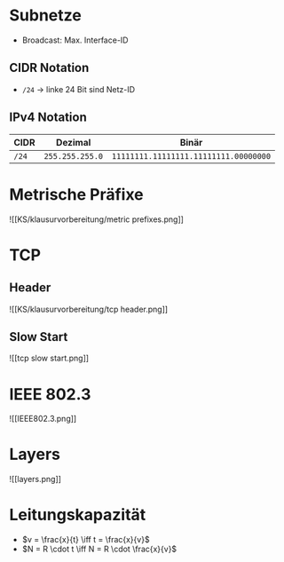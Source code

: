 # Subnetze
- Broadcast: Max. Interface-ID

## CIDR Notation
- `/24` $\to$ linke 24 Bit sind Netz-ID

## IPv4 Notation
|CIDR|Dezimal|Binär|
|-|-|-|
|`/24`|`255.255.255.0`|`11111111.11111111.11111111.00000000`|

# Metrische Präfixe

![[KS/klausurvorbereitung/metric prefixes.png]]

# TCP

## Header

![[KS/klausurvorbereitung/tcp header.png]]

## Slow Start

![[tcp slow start.png]]
# IEEE 802.3


![[IEEE802.3.png]]

# Layers

![[layers.png]]

# Leitungskapazität

- $v = \frac{x}{t} \iff t = \frac{x}{v}$
- $N = R \cdot t \iff N = R \cdot \frac{x}{v}$
